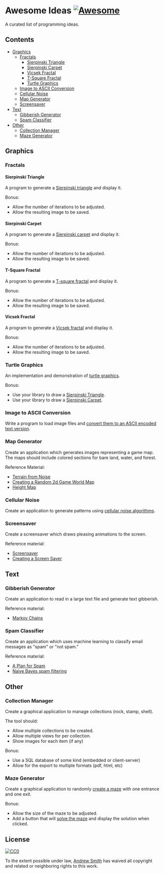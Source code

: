 # Awesome Ideas [![Awesome](https://awesome.re/badge.svg)](https://awesome.re)
A curated list of programming ideas.
## Contents
  - [Graphics](#graphics)
    - [Fractals](#fractals)
        - [Sierpinski Triangle](#sierpinski-triangle)
        - [Sierpinski Carpet](#sierpinski-carpet)
        - [Vicsek Fractal](#vicsek-fractal)
        - [T-Square Fractal](#t-square-fractal)
        - [Turtle Graphics](#turtle-graphics)
    - [Image to ASCII Conversion](#image-to-ascii-conversion)
    - [Cellular Noise](#cellular-noise)
    - [Map Generator](#map-generator)
    - [Screensaver](#screensaver)
  - [Text](#text)
    - [Gibberish Generator](#gibberish-generator) 
    - [Spam Classifier](#spam-classifier)
  - [Other](#other)
    - [Collection Manager](#collection-manager)
    - [Maze Generator](#maze-generator)
## Graphics
### Fractals
#### Sierpinski Triangle
A program to generate a [Sierpinski triangle](https://en.wikipedia.org/wiki/Sierpinski_triangle) and display it.

Bonus:
  
  - Allow the number of iterations to be adjusted.
  - Allow the resulting image to be saved.

#### Sierpinski Carpet
A program to generate a [Sierpinski carpet](https://en.wikipedia.org/wiki/Sierpinski_carpet) and display it.

Bonus:

  - Allow the number of iterations to be adjusted.
  - Allow the resulting image to be saved.

#### T-Square Fractal
A program to generate a [T-square fractal](https://en.wikipedia.org/wiki/T-square_(fractal)) and display it.

Bonus:

  - Allow the number of iterations to be adjusted.
  - Allow the resulting image to be saved.

#### Vicsek Fractal
A program to generate a [Vicsek fractal](https://en.wikipedia.org/wiki/Vicsek_fractal) and display it.

Bonus:

  - Allow the number of iterations to be adjusted.
  - Allow the resulting image to be saved.
### Turtle Graphics
An implementation and demonstration of [turtle graphics](https://en.wikipedia.org/wiki/Turtle_graphics).

Bonus:
  - Use your library to draw a [Sierpinski Triangle](https://en.wikipedia.org/wiki/Sierpinski_triangle).
  - Use your library to draw a [Sierpinski Carpet](https://en.wikipedia.org/wiki/Sierpinski_carpet).
 
### Image to ASCII Conversion
Write a program to load image files and [convert them to an ASCII encoded text version](https://en.wikipedia.org/wiki/ASCII_art#Image_to_text_conversion). 

### Map Generator
Create an application which generates images representing a game map.  The maps should include colored sections for bare land, water, and forest.

Reference Material:

  - [Terrain from Noise](https://www.redblobgames.com/maps/terrain-from-noise/)
  - [Creating a Random 2d Game World Map](https://gillesleblanc.wordpress.com/2012/10/16/creating-a-random-2d-game-world-map/)
  - [Height Map](https://en.wikipedia.org/wiki/Heightmap)
  
### Cellular Noise
Create an application to generate patterns using [cellular noise algorithms](https://thebookofshaders.com/12/).

### Screensaver
Create a screensaver which draws pleasing animations to the screen.

Reference material:
  - [Screensaver](https://en.wikipedia.org/wiki/Screensaver)
  - [Creating a Screen Saver](https://www.harding.edu/fmccown/screensaver/screensaver.html)
## Text
### Gibberish Generator
Create an application to read in a large text file and generate text gibberish. 
 
Reference material:

  - [Markov Chains](http://techeffigytutorials.blogspot.com/2015/01/markov-chains-explained.html)
### Spam Classifier
Create an application which uses machine learning to classify email messages as "spam" or "not spam."

Reference material:

  - [A Plan for Spam](http://www.paulgraham.com/spam.html)
  - [Naive Bayes spam filtering](https://en.wikipedia.org/wiki/Naive_Bayes_spam_filtering)

## Other
### Collection Manager
Create a graphical application to manage collections (rock, stamp, shell).

The tool should:
 
  - Allow multiple collections to be created.
  - Allow multiple views for per collection.
  - Show images for each item (if any)
  
 Bonus:
   - Use a SQL database of some kind (embedded or client-server)
   - Allow for the export to multiple formats (pdf, html, etc)

### Maze Generator
Create a graphical application to randomly [create a maze](https://en.wikipedia.org/wiki/Maze_generation_algorithm) with one entrance and one exit.

Bonus:

  - Allow the size of the maze to be adjusted.
  - Add a button that will [solve the maze](https://en.wikipedia.org/wiki/Maze_solving_algorithm) and display the solution when clicked.

## License

[![CC0](http://mirrors.creativecommons.org/presskit/buttons/88x31/svg/cc-zero.svg)](https://creativecommons.org/publicdomain/zero/1.0/)

To the extent possible under law, [Andrew Smith](https://github.com/smithandrewl) has waived all copyright and related or neighboring rights to this work.
